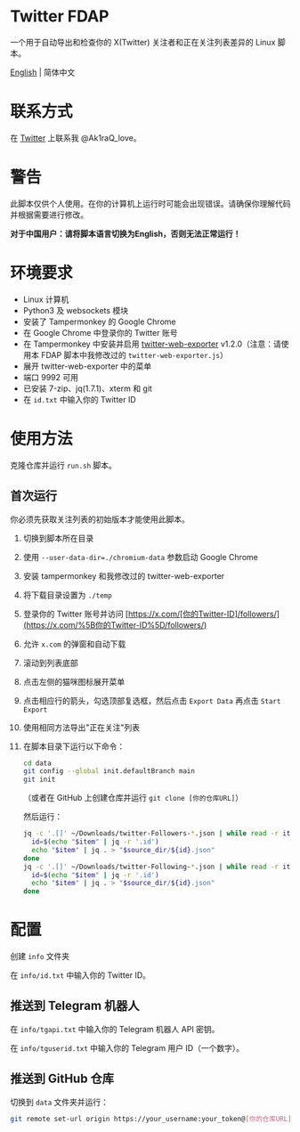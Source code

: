 # Twitter FDAP

一个用于自动导出和检查你的 X(Twitter) 关注者和正在关注列表差异的 Linux 脚本。

[English](README.md) | 简体中文

# 联系方式

在 [Twitter](https://x.com/Ak1raQ_love) 上联系我 @Ak1raQ_love。

# 警告

此脚本仅供个人使用。在你的计算机上运行时可能会出现错误。请确保你理解代码并根据需要进行修改。

**对于中国用户：请将脚本语言切换为English，否则无法正常运行！**

# 环境要求

- Linux 计算机
- Python3 及 websockets 模块
- 安装了 Tampermonkey 的 Google Chrome
- 在 Google Chrome 中登录你的 Twitter 账号
- 在 Tampermonkey 中安装并启用 [twitter-web-exporter](https://github.com/prinsss/twitter-web-exporter) v1.2.0（注意：请使用本 FDAP 脚本中我修改过的 `twitter-web-exporter.js`）
- 展开 twitter-web-exporter 中的菜单
- 端口 9992 可用
- 已安装 7-zip、jq(1.7.1)、xterm 和 git
- 在 `id.txt` 中输入你的 Twitter ID

# 使用方法

克隆仓库并运行 `run.sh` 脚本。

## 首次运行

你必须先获取关注列表的初始版本才能使用此脚本。

1. 切换到脚本所在目录

2. 使用 `--user-data-dir=./chromium-data` 参数启动 Google Chrome

3. 安装 tampermonkey 和我修改过的 twitter-web-exporter

4. 将下载目录设置为 `./temp`

5. 登录你的 Twitter 账号并访问 [https://x.com/[你的Twitter-ID]/followers/](https://x.com/%5B你的Twitter-ID%5D/followers/)

6. 允许 `x.com` 的弹窗和自动下载

7. 滚动到列表底部

8. 点击左侧的猫咪图标展开菜单

9. 点击相应行的箭头，勾选顶部复选框，然后点击 `Export Data` 再点击 `Start Export`

10. 使用相同方法导出"正在关注"列表

11. 在脚本目录下运行以下命令：
    
    ```bash
    cd data
    git config --global init.defaultBranch main
    git init
    ```
    
    （或者在 GitHub 上创建仓库并运行 `git clone [你的仓库URL]`）
    
    然后运行：
    
    ```bash
    jq -c '.[]' ~/Downloads/twitter-Followers-*.json | while read -r item; do
      id=$(echo "$item" | jq -r '.id')
      echo "$item" | jq . > "$source_dir/${id}.json"
    done
    jq -c '.[]' ~/Downloads/twitter-Following-*.json | while read -r item; do
      id=$(echo "$item" | jq -r '.id')
      echo "$item" | jq . > "$source_dir/${id}.json"
    done
    ```

# 配置

创建 `info` 文件夹

在 `info/id.txt` 中输入你的 Twitter ID。

## 推送到 Telegram 机器人

在 `info/tgapi.txt` 中输入你的 Telegram 机器人 API 密钥。

在 `info/tguserid.txt` 中输入你的 Telegram 用户 ID（一个数字）。

## 推送到 GitHub 仓库

切换到 `data` 文件夹并运行：

```bash
git remote set-url origin https://your_username:your_token@[你的仓库URL]
```
